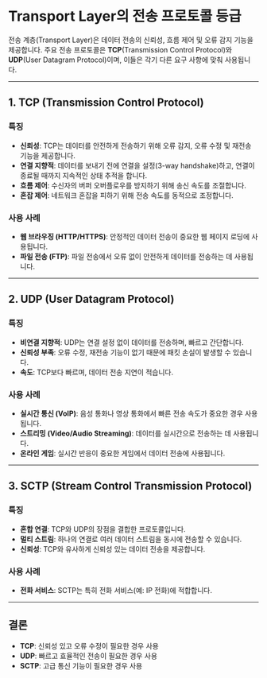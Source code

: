 # Transport Layer의 전송 프로토콜 등급

전송 계층(Transport Layer)은 데이터 전송의 신뢰성, 흐름 제어 및 오류 감지 기능을 제공합니다. 주요 전송 프로토콜은 **TCP**(Transmission Control Protocol)와 **UDP**(User Datagram Protocol)이며, 이들은 각기 다른 요구 사항에 맞춰 사용됩니다.

---

## 1. TCP (Transmission Control Protocol)

### 특징
- **신뢰성**: TCP는 데이터를 안전하게 전송하기 위해 오류 감지, 오류 수정 및 재전송 기능을 제공합니다.
- **연결 지향적**: 데이터를 보내기 전에 연결을 설정(3-way handshake)하고, 연결이 종료될 때까지 지속적인 상태 추적을 합니다.
- **흐름 제어**: 수신자의 버퍼 오버플로우를 방지하기 위해 송신 속도를 조절합니다.
- **혼잡 제어**: 네트워크 혼잡을 피하기 위해 전송 속도를 동적으로 조정합니다.

### 사용 사례
- **웹 브라우징 (HTTP/HTTPS)**: 안정적인 데이터 전송이 중요한 웹 페이지 로딩에 사용됩니다.
- **파일 전송 (FTP)**: 파일 전송에서 오류 없이 안전하게 데이터를 전송하는 데 사용됩니다.

---

## 2. UDP (User Datagram Protocol)

### 특징
- **비연결 지향적**: UDP는 연결 설정 없이 데이터를 전송하며, 빠르고 간단합니다.
- **신뢰성 부족**: 오류 수정, 재전송 기능이 없기 때문에 패킷 손실이 발생할 수 있습니다.
- **속도**: TCP보다 빠르며, 데이터 전송 지연이 적습니다.

### 사용 사례
- **실시간 통신 (VoIP)**: 음성 통화나 영상 통화에서 빠른 전송 속도가 중요한 경우 사용됩니다.
- **스트리밍 (Video/Audio Streaming)**: 데이터를 실시간으로 전송하는 데 사용됩니다.
- **온라인 게임**: 실시간 반응이 중요한 게임에서 데이터 전송에 사용됩니다.

---

## 3. SCTP (Stream Control Transmission Protocol)

### 특징
- **혼합 연결**: TCP와 UDP의 장점을 결합한 프로토콜입니다.
- **멀티 스트림**: 하나의 연결로 여러 데이터 스트림을 동시에 전송할 수 있습니다.
- **신뢰성**: TCP와 유사하게 신뢰성 있는 데이터 전송을 제공합니다.

### 사용 사례
- **전화 서비스**: SCTP는 특히 전화 서비스(예: IP 전화)에 적합합니다.

---

## 결론

- **TCP**: 신뢰성 있고 오류 수정이 필요한 경우 사용
- **UDP**: 빠르고 효율적인 전송이 필요한 경우 사용
- **SCTP**: 고급 통신 기능이 필요한 경우 사용
